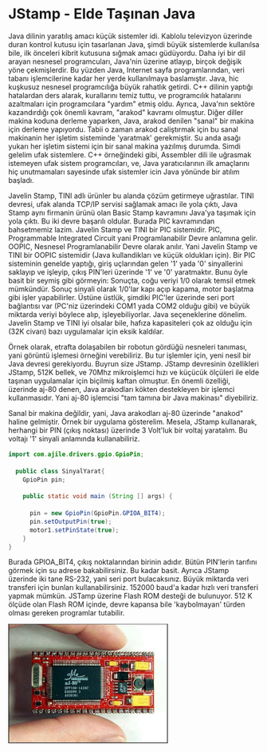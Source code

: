 # JStamp - Elde Taşınan Java

Java dilinin yaratılış amacı küçük sistemler idi. Kablolu televizyon
üzerinde duran kontrol kutusu için tasarlanan Java, şimdi büyük
sistemlerde kullanılsa bile, ilk önceleri kibrit kutusuna sığmak amacı
güdüyordu. Daha iyi bir dil arayan nesnesel programcuları, Java'nin
üzerine atlayıp, birçok değişik yöne çekmişlerdir. Bu yüzden Java,
Internet sayfa programlarından, veri tabanı işlemcilerine kadar her
yerde kullanılmaya baslamıştır.  Java, hic kuşkusuz nesnesel
programcılığa büyük rahatlık getirdi. C++ dilinin yaptığı hatalardan
ders alarak, kurallarını temiz tuttu, ve programcılık hatalarını
azaltmaları için programcılara "yardım" etmiş oldu. Ayrıca, Java'nın
sektöre kazandırdığı çok önemli kavram, "arakod" kavramı olmuştur.
Diğer diller makina koduna derleme yaparken, Java, arakod denilen
"sanal" bir makina için derleme yapıyordu. Tabii o zaman arakod
caliştırmak için bu sanal makinanin her işletim sisteminde 'yaratmak'
gerekmiştir. Su anda asağı yukarı her işletim sistemi için bir sanal
makina yazılmış durumda.  Simdi gelelim ufak sistemlere. C++
örneğindeki gibi, Assembler dili ile uğrasmak istemeyen ufak sistem
programcıları, ve, Java yaratıcılarının ilk amaçlarını hiç
unutmamaları sayesinde ufak sistemler icin Java yönünde bir atılım
başladı.

Javelin Stamp, TINI adlı ürünler bu alanda çözüm getirmeye
uğrastılar. TINI devresi, ufak alanda TCP/IP servisi sağlamak amacı
ile yola çıktı, Java Stamp aynı firmanin ürünü olan Basic Stamp
kavramını Java'ya taşımak için yola çıktı. Bu iki devre başarılı
oldular.  Burada PIC kavramından bahsetmemiz lazim. Javelin Stamp ve
TINI bir PIC sistemidir. PIC, Programmable Integrated Circuit yani
Programlanabilir Devre anlamına gelir. OOPIC, Nesnesel
Programlanabilir Devre olarak anılır. Yani Javelin Stamp ve TINI bir
OOPIC sistemidir (Java kullandikları ve küçük oldukları için).  Bir
PIC sisteminin genelde yaptığı, giriş uçlarından gelen '1' yada '0'
sinyallerini saklayıp ve işleyip, çıkış PIN'leri üzerinde '1' ve '0'
yaratmaktır. Bunu öyle basit bir seymiş gibi görmeyin: Sonuçta, coğu
veriyi 1/0 olarak temsil etmek mümkündür. Sonuç sinyali olarak 1/0'lar
kapı açıp kapama, motor başlatma gibi işler yapabilirler. Üstüne
üstlük, şimdiki PIC'ler üzerinde seri port bağlantısı var (PC'niz
üzerindeki COM1 yada COM2 olduğu gibi) ve büyük miktarda veriyi
böylece alıp, işleyebiliyorlar.  Java seçeneklerine dönelim. Javelin
Stamp ve TINI iyi olsalar bile, hafıza kapasiteleri çok az olduğu için
(32K civarı) bazı uygulamalar için eksik kaldılar.

Örnek olarak, etrafta dolaşabilen bir robotun gördüğü nesneleri
tanıması, yani görüntü işlemesi örneğini verebiliriz. Bu tur işlemler
için, yeni nesil bir Java devresi gerekiyordu. Buyrun size JStamp.
JStamp devresinin özellikleri JStamp, 512K bellek, ve 70Mhz
mikroişlemci hızı ve küçücük ölçüleri ile elde taşınan uygulamalar
için biçilmiş kaftan olmuştur. En önemli özelliği, üzerinde aj-80
denen, Java arakodları kökten destekleyen bir işlemci
kullanmasıdır. Yani aj-80 işlemcisi "tam tamına bir Java makinası"
diyebiliriz.

Sanal bir makina değildir, yani, Java arakodları aj-80 üzerinde
"anakod" haline gelmiştir.  Örnek bir uygulama gösterelim. Mesela,
JStamp kullanarak, herhangi bir PIN (çıkış noktası) üzerinde 3
Volt'luk bir voltaj yaratalım. Bu voltajı '1' sinyali anlamında
kullanabiliriz.

```java
import com.ajile.drivers.gpio.GpioPin;

  public class SinyalYarat{
    GpioPin pin;
    
    public static void main (String [] args) {

      pin = new GpioPin(GpioPin.GPIOA_BIT4);
      pin.setOutputPin(true);
      motor1.setPinState(true);
    }
}
```

Burada GPIOA_BIT4, çıkış noktalarından birinin adıdır. Bütün PIN'lerin
tarıfını görmek için su adrese bakabilirsiniz.  Bu kadar basit. Ayrıca
JStamp üzerinde iki tane RS-232, yani seri port bulacaksınız. Büyük
miktarda veri transferi için bunları kullanabilirsiniz. 152000 baud'a
kadar hızlı veri transferi yapmak mümkün.  JSTamp üzerine Flash ROM
desteği de bulunuyor. 512 K ölçüde olan Flash ROM içinde, devre
kapansa bile 'kaybolmayan' türden olması gereken programlar tutabilir.




![](jstamp_in_hand.jpg)
